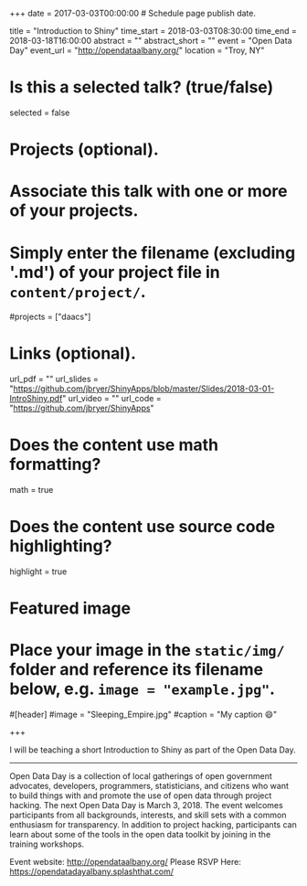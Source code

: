 +++
date = 2017-03-03T00:00:00  # Schedule page publish date.

title = "Introduction to Shiny"
time_start = 2018-03-03T08:30:00
time_end = 2018-03-18T16:00:00
abstract = ""
abstract_short = ""
event = "Open Data Day"
event_url = "http://opendataalbany.org/"
location = "Troy, NY"

# Is this a selected talk? (true/false)
selected = false

# Projects (optional).
#   Associate this talk with one or more of your projects.
#   Simply enter the filename (excluding '.md') of your project file in `content/project/`.
#projects = ["daacs"]

# Links (optional).
url_pdf = ""
url_slides = "https://github.com/jbryer/ShinyApps/blob/master/Slides/2018-03-01-IntroShiny.pdf"
url_video = ""
url_code = "https://github.com/jbryer/ShinyApps"

# Does the content use math formatting?
math = true

# Does the content use source code highlighting?
highlight = true

# Featured image
# Place your image in the `static/img/` folder and reference its filename below, e.g. `image = "example.jpg"`.
#[header]
#image = "Sleeping_Empire.jpg"
#caption = "My caption :smile:"

+++

I will be teaching a short Introduction to Shiny as part of the Open Data Day.

______
 
Open Data Day is a collection of local gatherings of open government advocates, developers, programmers, statisticians, and citizens who want to build things with and promote the use of open data through project hacking. The next Open Data Day is March 3, 2018. The event welcomes participants from all backgrounds, interests, and skill sets with a common enthusiasm for transparency. In addition to project hacking, participants can learn about some of the tools in the open data toolkit by joining in the training workshops.

Event website: http://opendataalbany.org/
Please RSVP Here: https://opendatadayalbany.splashthat.com/
